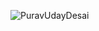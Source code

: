 ![PuravUdayDesai](https://user-images.githubusercontent.com/44437936/154064481-1378ecc8-ff14-4678-9655-f440166e8246.png)
